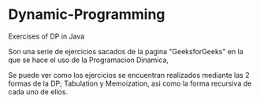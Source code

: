 # Dynamic-Programming
Exercises of DP in Java

Son una serie de ejercicios sacados de la pagina "GeeksforGeeks" en la que se hace el uso de la Programacion Dinamica,

Se puede ver como los ejercicios se encuentran realizados mediante las 2 formas de la DP; Tabulation y Memoization,
asi como la forma recursiva de cada uno de ellos.
